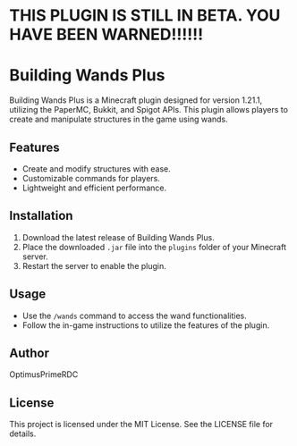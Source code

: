 # THIS PLUGIN IS STILL IN BETA. YOU HAVE BEEN WARNED!!!!!!

# Building Wands Plus

Building Wands Plus is a Minecraft plugin designed for version 1.21.1, utilizing the PaperMC, Bukkit, and Spigot APIs. This plugin allows players to create and manipulate structures in the game using wands.

## Features

- Create and modify structures with ease.
- Customizable commands for players.
- Lightweight and efficient performance.

## Installation

1. Download the latest release of Building Wands Plus.
2. Place the downloaded `.jar` file into the `plugins` folder of your Minecraft server.
3. Restart the server to enable the plugin.

## Usage

- Use the `/wands` command to access the wand functionalities.
- Follow the in-game instructions to utilize the features of the plugin.

## Author

OptimusPrimeRDC

## License

This project is licensed under the MIT License. See the LICENSE file for details.
